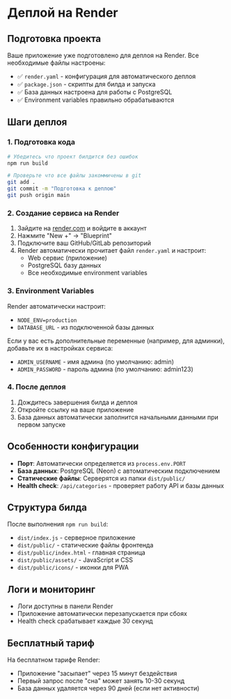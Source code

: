 # Деплой на Render

## Подготовка проекта

Ваше приложение уже подготовлено для деплоя на Render. Все необходимые файлы настроены:

- ✅ `render.yaml` - конфигурация для автоматического деплоя
- ✅ `package.json` - скрипты для билда и запуска
- ✅ База данных настроена для работы с PostgreSQL
- ✅ Environment variables правильно обрабатываются

## Шаги деплоя

### 1. Подготовка кода
```bash
# Убедитесь что проект билдится без ошибок
npm run build

# Проверьте что все файлы закоммичены в git
git add .
git commit -m "Подготовка к деплою"
git push origin main
```

### 2. Создание сервиса на Render

1. Зайдите на [render.com](https://render.com) и войдите в аккаунт
2. Нажмите "New +" → "Blueprint"
3. Подключите ваш GitHub/GitLab репозиторий
4. Render автоматически прочитает файл `render.yaml` и настроит:
   - Web сервис (приложение)
   - PostgreSQL базу данных
   - Все необходимые environment variables

### 3. Environment Variables

Render автоматически настроит:
- `NODE_ENV=production`
- `DATABASE_URL` - из подключенной базы данных

Если у вас есть дополнительные переменные (например, для админки), добавьте их в настройках сервиса:
- `ADMIN_USERNAME` - имя админа (по умолчанию: admin)
- `ADMIN_PASSWORD` - пароль админа (по умолчанию: admin123)

### 4. После деплоя

1. Дождитесь завершения билда и деплоя
2. Откройте ссылку на ваше приложение
3. База данных автоматически заполнится начальными данными при первом запуске

## Особенности конфигурации

- **Порт**: Автоматически определяется из `process.env.PORT`
- **База данных**: PostgreSQL (Neon) с автоматическим подключением
- **Статические файлы**: Серверятся из папки `dist/public/`
- **Health check**: `/api/categories` - проверяет работу API и базы данных

## Структура билда

После выполнения `npm run build`:
- `dist/index.js` - серверное приложение
- `dist/public/` - статические файлы фронтенда
- `dist/public/index.html` - главная страница
- `dist/public/assets/` - JavaScript и CSS
- `dist/public/icons/` - иконки для PWA

## Логи и мониторинг

- Логи доступны в панели Render
- Приложение автоматически перезапускается при сбоях
- Health check срабатывает каждые 30 секунд

## Бесплатный тариф

На бесплатном тарифе Render:
- Приложение "засыпает" через 15 минут бездействия
- Первый запрос после "сна" может занять 10-30 секунд
- База данных удаляется через 90 дней (если нет активности)